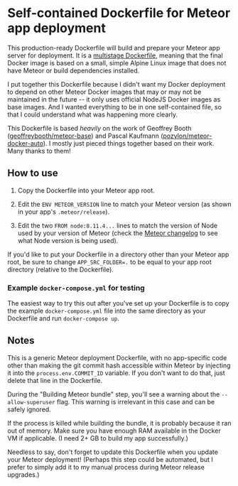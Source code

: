 # Self-contained Dockerfile for Meteor app deployment

This production-ready Dockerfile will build and prepare your Meteor app server for deployment. It is a [multistage Dockerfile](https://docs.docker.com/develop/develop-images/multistage-build/), meaning that the final Docker image is based on a small, simple Alpine Linux image that does not have Meteor or build dependencies installed.

I put together this Dockerfile because I didn't want my Docker deployment to depend on other Meteor Docker images that may or may not be maintained in the future -- it only uses official NodeJS Docker images as base images. And I wanted everything to be in one self-contained file, so that I could understand what was happening more clearly.

This Dockerfile is based *heavily* on the work of
Geoffrey Booth ([geoffreybooth/meteor-base](https://github.com/disney/meteor-base)) and
Pascal Kaufmann ([pozylon/meteor-docker-auto](https://github.com/pozylon/meteor-docker-auto)). I mostly just pieced things together based on their work. Many thanks to them!

## How to use

1. Copy the Dockerfile into your Meteor app root.

2. Edit the `ENV METEOR_VERSION` line to match your Meteor version (as shown in your app's `.meteor/release`).

3. Edit the two `FROM node:8.11.4...` lines to match the version of Node used by your version of Meteor (check the [Meteor changelog](https://docs.meteor.com/changelog.html) to see what Node version is being used).

If you'd like to put your Dockerfile in a directory other than your Meteor app root, be sure to change `APP_SRC_FOLDER=.` to be equal to your app root directory (relative to the Dockerfile).

### Example `docker-compose.yml` for testing

The easiest way to try this out after you've set up your Dockerfile is to copy the example `docker-compose.yml` file into the same directory as your Dockerfile and run `docker-compose up`.

## Notes

This is a generic Meteor deployment Dockerfile, with no app-specific code other than making the git commit hash accessible within Meteor by injecting it into the `process.env.COMMIT_ID` variable. If you don't want to do that, just delete that line in the Dockerfile.

During the "Building Meteor bundle" step, you'll see a warning about the `--allow-superuser` flag. This warning is irrelevant in this case and can be safely ignored.

If the process is killed while building the bundle, it is probably because it ran out of memory. Make sure you have enough RAM available in the Docker VM if applicable. (I need 2+ GB to build my app successfully.)

Needless to say, don't forget to update this Dockerfile when you update your Meteor deployment! (Perhaps this step could be automated, but I prefer to simply add it to my manual process during Meteor release upgrades.)
